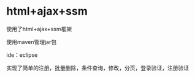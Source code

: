 # html+ajax+ssm
使用了html+ajax+ssm框架 

使用maven管理jar包

ide：eclipse

实现了简单的注册，批量删除，条件查询，修改，分页，登录验证，注册验证
